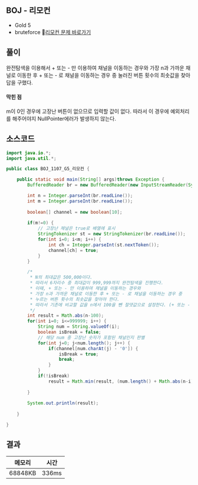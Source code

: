 ## BOJ - 리모컨 
- Gold 5 
- bruteforce 
🔗[리모컨 문제 바로가기](https://www.acmicpc.net/problem/1107)



## 풀이

완전탐색을 이용해서 + 또는 - 만 이용하여 채널을 이동하는 경우와 가장 n과 가까운 채널로 이동한 후 + 또는 - 로 채널을 이동하는 경우 중 눌러진 버튼 횟수의 최솟값을 찾아 답을 구했다.

#### 막힌 점 
m이 0인 경우에 고장난 버튼이 없으므로 입력할 값이 없다. 따라서 이 경우에 예외처리를 해주어야지 NullPointer에러가 발생하지 않는다.

## 소스코드
~~~java
import java.io.*;
import java.util.*;

public class BOJ_1107_G5_리모컨 {

	public static void main(String[] args)throws Exception {
		BufferedReader br = new BufferedReader(new InputStreamReader(System.in));

		int n = Integer.parseInt(br.readLine());
		int m = Integer.parseInt(br.readLine());
		
		boolean[] channel = new boolean[10];
		
		if(m!=0) {
			// 고장난 채널은 true로 배열에 표시 
			StringTokenizer st = new StringTokenizer(br.readLine());
			for(int i=0; i<m; i++) {
				int ch = Integer.parseInt(st.nextToken());
				channel[ch] = true;
			}
		}

		/*
		 * N의 최대값은 500,000이다.
		 * 따라서 6자리수 중 최대값이 999,999까지 완전탐색을 진행한다.
		 * 이때, + 또는 - 만 이용하여 채널을 이동하는 경우와 
		 * 가장 n과 가까운 채널로 이동한 후 + 또는 - 로 채널을 이동하는 경우 중 
		 * 누르는 버튼 횟수의 최솟값을 찾아야 한다.
		 * 따라서 기존에 비교할 값을 n에서 100을 뺀 절댓값으로 설정한다. (+ 또는 - 만으로 변경한 횟수)
		 */
		int result = Math.abs(n-100);
		for(int i=0; i<=999999; i++) {
			String num = String.valueOf(i);
			boolean isBreak = false;
			// 해당 num 중 고장난 숫자가 포함된 채널인지 판별 
			for(int j=0; j<num.length(); j++) {
				if(channel[num.charAt(j) - '0']) {
					isBreak = true;
					break;
				}
			}
			if(!isBreak)
				result = Math.min(result, (num.length() + Math.abs(n-i)));
			
		}
		
		System.out.println(result);
		
	}

}
~~~

## 결과 

| 메모리  | 시간 |
|----|----|
|68848KB	|336ms|